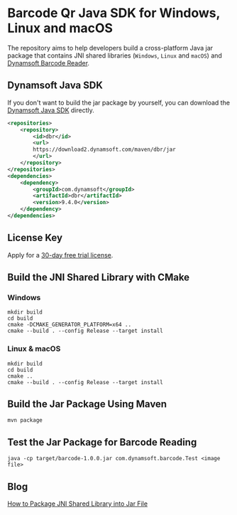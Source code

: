 # Barcode Qr Java SDK for Windows, Linux and macOS
The repository aims to help developers build a cross-platform Java jar package that contains JNI shared libraries (`Windows`, `Linux` and `macOS`) and [Dynamsoft Barcode Reader](https://www.dynamsoft.com/barcode-reader/overview/).

## Dynamsoft Java SDK
If you don't want to build the jar package by yourself, you can download the [Dynamsoft Java SDK](https://www.dynamsoft.com/Downloads/Dynamic-Barcode-Reader-Download.aspx) directly.

```xml
<repositories>
    <repository>
        <id>dbr</id>
        <url>
        https://download2.dynamsoft.com/maven/dbr/jar
        </url>
    </repository>
</repositories>
<dependencies>
    <dependency>
        <groupId>com.dynamsoft</groupId>
        <artifactId>dbr</artifactId>
        <version>9.4.0</version>
    </dependency>
</dependencies>
```

## License Key
Apply for a [30-day free trial license](https://www.dynamsoft.com/customer/license/trialLicense/?product=dbr).

## Build the JNI Shared Library with CMake

### Windows
```
mkdir build
cd build
cmake -DCMAKE_GENERATOR_PLATFORM=x64 ..
cmake --build . --config Release --target install
```

### Linux & macOS

```
mkdir build
cd build
cmake .. 
cmake --build . --config Release --target install
```

## Build the Jar Package Using Maven

```
mvn package
```

## Test the Jar Package for Barcode Reading

```
java -cp target/barcode-1.0.0.jar com.dynamsoft.barcode.Test <image file>
```

## Blog
[How to Package JNI Shared Library into Jar File](https://www.codepool.biz/package-jni-shared-library-jar-file.html)

